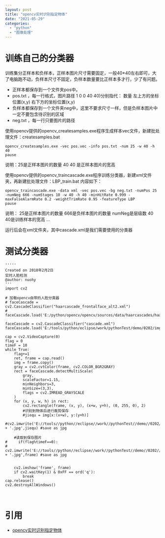 ```yaml
---
layout: post
title: "opencv实时识别指定物体"
date: "2021-05-29"
categories: 
  - "python"
  - "图像处理"
---
```


# 训练自己的分类器

训练集分正样本和负样本，正样本图片尺寸需要固定，一般40\*40左右即可，大了电脑跑不动，负样本尺寸不固定，负样本数量要比正样本多才行，少了有问题。

- 正样本都保存到一个文件夹pos中。
- pos.txt ，每一行格式，图片路径 1 0 0 40 40)分别指代： 数量 左上方的坐标位置(x,y) 右下方的坐标位置(x,y)
- 负样本都保存到一个文件夹neg中，这里不要求尺寸一样，但是负样本图片中一定不要包含待识别的区域
- neg.txt ，每一行只要图片的路径

使用opencv提供的opencv\_createsamples.exe程序生成样本vec文件，新建批处理文件：createsamples.bat

```
opencv_createsamples.exe -vec pos.vec -info pos.txt -num 25 -w 40 -h 40  
pause
```

说明：25是正样本图片的数量 40 40 是正样本图片的宽高

使用opencv提供的opencv\_traincascade.exe程序训练分类器，新建xml文件夹，再新建批处理文件：LBP\_train.bat 内容如下：

```
opencv_traincascade.exe -data xml -vec pos.vec -bg neg.txt -numPos 25 -numNeg 666 -numStages 10 -w 40 -h 40 -minHitRate 0.999 -maxFalseAlarmRate 0.2 -weightTrimRate 0.95 -featureType LBP  
pause
```

说明： 25是正样本图片的数量 666是负样本图片的数量 numNeg是层级数 40 40是训练样本的宽高 ...

运行后会在xml文件夹，其中cascade.xml是我们需要使用的分类器

# 测试分类器

```
''''' 
Created on 2018年2月2日 
实时人脸检测 
@author: nuohy 
'''  
import cv2  
  
# 加载opencv自带的人脸分类器  
# faceCascade = cv2.CascadeClassifier("haarcascade_frontalface_alt2.xml")  
# faceCascade.load('E:/python/opencv/opencv/sources/data/haarcascades/haarcascade_frontalface_alt2.xml')  
  
faceCascade = cv2.CascadeClassifier("cascade.xml")  
faceCascade.load('E:/tools/python/eclipse/work/pythonTest/demo/0202/img/train/tongue/xml/cascade.xml')  
  
cap = cv2.VideoCapture(0)  
flag = 0  
timeF = 10  
while True:  
    flag+=1  
    ret, frame = cap.read()  
    img = frame.copy()  
    gray = cv2.cvtColor(frame, cv2.COLOR_BGR2GRAY)  
    rect = faceCascade.detectMultiScale(  
        gray,  
        scaleFactor=1.15,  
        minNeighbors=3,  
        minSize=(3,3),  
        flags = cv2.IMREAD_GRAYSCALE  
    )  
    for (x, y, w, h) in rect:  
        cv2.rectangle(frame, (x, y), (x+w, y+h), (0, 255, 0), 2)  
        #识别到物体后进行裁剪保存  
        #jiequ = img[x:(x+w), y:(y+h)]  
        #cv2.imwrite('E://tools//python//eclipse//work//pythonTest//demo//0202//img//save//'+str(flag) + '.jpg',jiequ) #save as jpg  
  
    #读取到保存图片  
#     if(flag%timeF==0):  
#         cv2.imwrite('E://tools//python//eclipse//work//pythonTest//demo//0202//img//save//'+str(flag) + '.jpg',frame) #save as jpg  
  
  
    cv2.imshow('frame', frame)  
    if cv2.waitKey(1) & 0xFF == ord('q'):  
        break  
cap.release()  
cv2.destroyAllWindows()
```

 

# 引用

- [opencv实时识别指定物体](https://blog.csdn.net/xvshu/article/details/80005420)
